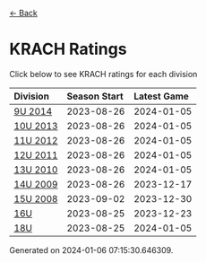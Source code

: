 [<- Back](../readme.md)
# KRACH Ratings
Click below to see KRACH ratings for each division

| Division | Season Start | Latest Game |
| :-- | :-- | :-- |
| [9U 2014](9U-2014-ratings.md) | 2023-08-26 | 2024-01-05 |
| [10U 2013](10U-2013-ratings.md) | 2023-08-26 | 2024-01-05 |
| [11U 2012](11U-2012-ratings.md) | 2023-08-26 | 2024-01-05 |
| [12U 2011](12U-2011-ratings.md) | 2023-08-26 | 2024-01-05 |
| [13U 2010](13U-2010-ratings.md) | 2023-08-26 | 2024-01-05 |
| [14U 2009](14U-2009-ratings.md) | 2023-08-26 | 2023-12-17 |
| [15U 2008](15U-2008-ratings.md) | 2023-09-02 | 2023-12-30 |
| [16U](16U-ratings.md) | 2023-08-25 | 2023-12-23 |
| [18U](18U-ratings.md) | 2023-08-25 | 2024-01-05 |

Generated on 2024-01-06 07:15:30.646309.
